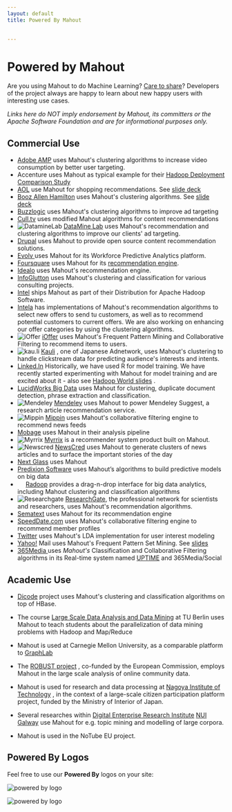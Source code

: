 ```yaml
---
layout: default
title: Powered By Mahout

    
---
```


# Powered by Mahout

Are you using Mahout to do Machine Learning? <a href="https://mahout.apache.org/general/mailing-lists,-irc-and-archives.html">Care to share</a>? Developers of the project always are happy to learn about new happy users with interesting use cases.

*Links here do NOT imply
endorsement by Mahout, its committers or the Apache Software Foundation and
are for informational purposes only.*

<a name="PoweredByMahout-CommercialUse"></a>
## Commercial Use

* <a href="http://nosql.mypopescu.com/post/2082712431/hbase-and-hadoop-at-adobe">Adobe AMP</a> uses Mahout's clustering algorithms to increase video
consumption by better user targeting. 
* Accenture uses Mahout as typical example for their [Hadoop Deployment Comparison Study](http://www.accenture.com/SiteCollectionDocuments/PDF/Accenture-Hadoop-Deployment-Comparison-Study.pdf)
* [AOL](http://www.aol.com)
 use Mahout for shopping recommendations. See [slide deck](http://www.slideshare.net/kryton/the-data-layer)
* [Booz Allen Hamilton](http://www.boozallen.com/)
 uses Mahout's clustering algorithms. See [slide deck](http://www.slideshare.net/ydn/3-biometric-hadoopsummit2010)
* [Buzzlogic](http://www.buzzlogic.com)
 uses Mahout's clustering algorithms to improve ad targeting
* [Cull.tv](http://cull.tv/)
 uses modified Mahout algorithms for content recommendations
* ![DatamineLab](http://cdn.dataminelab.com/favicon.ico) [DataMine Lab](http://dataminelab.com)
 uses Mahout's recommendation and clustering algorithms to improve our
clients' ad targeting.
* [Drupal](http://drupal.org/project/recommender)
 uses Mahout to provide open source content recommendation solutions.
* [Evolv ](http://www.evolvondemand.com)
 uses Mahout for its Workforce Predictive Analytics platform.
* [Foursquare](http://www.foursquare.com)
 uses Mahout for its [recommendation engine](http://engineering.foursquare.com/2011/03/22/building-a-recommendation-engine-foursquare-style/).
* [Idealo](http://www.idealo.de)
 uses Mahout's recommendation engine.
* [InfoGlutton](http://www.infoglutton.com)
 uses Mahout's clustering and classification for various consulting
projects.
* [Intel](http://mark.chmarny.com/2013/07/thinking-big-about-data-at-intel.html)
 ships Mahout as part of their Distribution for Apache Hadoop Software.
* [Intela](http://www.intela.com/)
 has implementations of Mahout's recommendation algorithms to select new
offers to send tu customers, as well as to recommend potential customers to
current offers. We are also working on enhancing our offer categories by
using the clustering algorithms.
* ![iOffer](http://ioffer.com/favicon.ico) [iOffer](http://www.ioffer.com)
 uses Mahout's Frequent Pattern Mining and Collaborative Filtering to
recommend items to users.
* ![kau.li](http://kau.li/favicon.ico) [Kauli](http://kau.li/en)
, one of Japanese Adnetwork, uses Mahout's clustering to handle clickstream
data for predicting audience's interests and intents.
* [Linked.In](http://linkedin.com)
 Historically, we have used R for model training. We have recently started
experimenting with Mahout for model training and are excited about it - also see
 <a href="https://www.quora.com/LinkedIn-Recommendations/How-does-LinkedIns-recommendation-system-work?srid=XoeG&share=1">Hadoop World slides</a>
.
* [LucidWorks Big Data](http://www.lucidworks.com/products/lucidworks-big-data)
 uses Mahout for clustering, duplicate document detection, phrase
extraction and classification.
* ![Mendeley](http://mendeley.com/favicon.ico) [Mendeley](http://mendeley.com)
 uses Mahout to power Mendeley Suggest, a research article recommendation
service.
* ![Mippin](http://mippin.com/web/favicon.ico) [Mippin](http://mippin.com)
 uses Mahout's collaborative filtering engine to recommend news feeds
* [Mobage](http://www.slideshare.net/hamadakoichi/mobage-prmu-2011-mahout-hadoop)
 uses Mahout in their analysis pipeline
* ![Myrrix](http://myrrix.com/wp-content/uploads/2012/03/favicon.ico) [Myrrix](http://myrrix.com)
 is a recommender system product built on Mahout.
* ![Newscred](http://www.newscred.com/static/img/website/favicon.ico) [NewsCred](http://platform.newscred.com)
 uses Mahout to generate clusters of news articles and to surface the
important stories of the day
* [Next Glass](http://nextglass.co/)
 uses Mahout
* [Predixion Software](http://predixionsoftware.com/)
 uses Mahout’s algorithms to build predictive models on big data
* <img src="http://www.radoop.eu/wp-content/uploads/favicon.png" width=15> [Radoop](http://radoop.eu)
 provides a drag-n-drop interface for big data analytics, including Mahout
clustering and classification algorithms
* ![Researchgate](https://www.researchgate.net/favicon.ico) [ResearchGate](http://www.researchgate.net/), the professional network for scientists and researchers, uses Mahout's
recommendation algorithms.
* [Sematext](http://www.sematext.com/)
 uses Mahout for its recommendation engine
* [SpeedDate.com](http://www.speeddate.com)
 uses Mahout's collaborative filtering engine to recommend member profiles
* [Twitter](http://twitter.com)
 uses Mahout's LDA implementation for user interest modeling
* [Yahoo\!](http://www.yahoo.com)
 Mail uses Mahout's Frequent Pattern Set Mining.  See [slides](http://www.slideshare.net/hadoopusergroup/mail-antispam)
* [365Media ](http://365media.com/)
 uses *Mahout's* Classification and Collaborative Filtering algorithms in
its Real-time system named [UPTIME](http://uptime.365media.com/)
 and 365Media/Social

<a name="PoweredByMahout-AcademicUse"></a>
## Academic Use

* [Dicode](https://www.dicode-project.eu/)
 project uses Mahout's clustering and classification algorithms on top of
HBase.
* The course [Large Scale Data Analysis and Data Mining](http://www.dima.tu-berlin.de/menue/teaching/masterstudium/aim-3/)
 at TU Berlin uses Mahout to teach students about the parallelization of data
mining problems with Hadoop and Map/Reduce
* Mahout is used at Carnegie Mellon University, as a comparable platform to [GraphLab](http://www.graphlab.ml.cmu.edu/)

* The [ROBUST project](http://www.robust-project.eu/)
, co-funded by the European Commission, employs Mahout in the large scale
analysis of online community data.
* Mahout is used for research and data processing at [Nagoya Institute of Technology](http://www.nitech.ac.jp/eng/schools/grad/cse.html)
, in the context of a large-scale citizen participation platform project,
funded by the Ministry of Interior of Japan.
* Several researches within [Digital Enterprise Research Institute](http://www.deri.ie)
 [NUI Galway](http://www.nuigalway.ie)
 use Mahout for e.g. topic mining and modelling of large corpora.
* Mahout is used in the NoTube EU project.

<a name="PoweredByMahout-PoweredByLogos"></a>
## Powered By Logos

Feel free to use our **Powered By** logos on your site:

![powered by logo](https://mahout.apache.org/images/mahout-logo-poweredby-55.png)


![powered by logo](https://mahout.apache.org/images/mahout-logo-poweredby-100.png)

